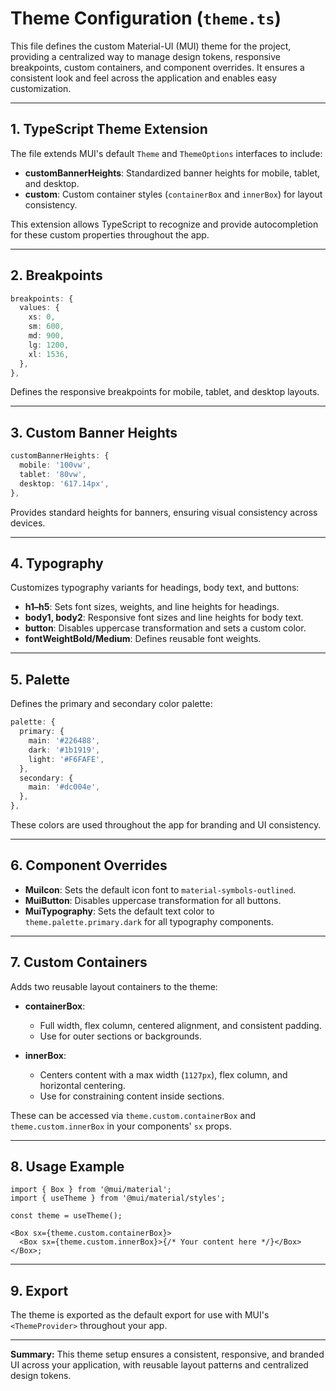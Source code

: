 # Theme Configuration (`theme.ts`)

This file defines the custom Material-UI (MUI) theme for the project, providing a centralized way to manage design tokens, responsive breakpoints, custom containers, and component overrides. It ensures a consistent look and feel across the application and enables easy customization.

---

## 1. TypeScript Theme Extension

The file extends MUI's default `Theme` and `ThemeOptions` interfaces to include:

- **customBannerHeights**: Standardized banner heights for mobile, tablet, and desktop.
- **custom**: Custom container styles (`containerBox` and `innerBox`) for layout consistency.

This extension allows TypeScript to recognize and provide autocompletion for these custom properties throughout the app.

---

## 2. Breakpoints

```typescript
breakpoints: {
  values: {
    xs: 0,
    sm: 600,
    md: 900,
    lg: 1200,
    xl: 1536,
  },
},
```

Defines the responsive breakpoints for mobile, tablet, and desktop layouts.

---

## 3. Custom Banner Heights

```typescript
customBannerHeights: {
  mobile: '100vw',
  tablet: '80vw',
  desktop: '617.14px',
},
```

Provides standard heights for banners, ensuring visual consistency across devices.

---

## 4. Typography

Customizes typography variants for headings, body text, and buttons:

- **h1–h5**: Sets font sizes, weights, and line heights for headings.
- **body1, body2**: Responsive font sizes and line heights for body text.
- **button**: Disables uppercase transformation and sets a custom color.
- **fontWeightBold/Medium**: Defines reusable font weights.

---

## 5. Palette

Defines the primary and secondary color palette:

```typescript
palette: {
  primary: {
    main: '#226488',
    dark: '#1b1919',
    light: '#F6FAFE',
  },
  secondary: {
    main: '#dc004e',
  },
},
```

These colors are used throughout the app for branding and UI consistency.

---

## 6. Component Overrides

- **MuiIcon**: Sets the default icon font to `material-symbols-outlined`.
- **MuiButton**: Disables uppercase transformation for all buttons.
- **MuiTypography**: Sets the default text color to `theme.palette.primary.dark` for all typography components.

---

## 7. Custom Containers

Adds two reusable layout containers to the theme:

- **containerBox**:

  - Full width, flex column, centered alignment, and consistent padding.
  - Use for outer sections or backgrounds.

- **innerBox**:
  - Centers content with a max width (`1127px`), flex column, and horizontal centering.
  - Use for constraining content inside sections.

These can be accessed via `theme.custom.containerBox` and `theme.custom.innerBox` in your components' `sx` props.

---

## 8. Usage Example

```tsx
import { Box } from '@mui/material';
import { useTheme } from '@mui/material/styles';

const theme = useTheme();

<Box sx={theme.custom.containerBox}>
  <Box sx={theme.custom.innerBox}>{/* Your content here */}</Box>
</Box>;
```

---

## 9. Export

The theme is exported as the default export for use with MUI's `<ThemeProvider>` throughout your app.

---

**Summary:**
This theme setup ensures a consistent, responsive, and branded UI across your application, with reusable layout patterns and centralized design tokens.
